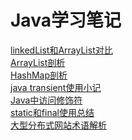 # Java学习笔记
<a href="https://github.com/longshengguoji/JDKSourceAnalyse/blob/master/linkedList%E5%92%8CArrayList%E5%AF%B9%E6%AF%94.md">linkedList和ArrayList对比</a><br/>
<a href="https://github.com/longshengguoji/JDKSourceAnalyse/blob/master/ArrayList%E5%89%96%E6%9E%90.md">ArrayList剖析</a><br/>
<a href="https://github.com/longshengguoji/JDKSourceAnalyse/blob/master/HashMap%E5%89%96%E6%9E%90.md">HashMap剖析</a><br/>
<a href="https://github.com/longshengguoji/JDKSourceAnalyse/blob/master/java%20transient%E4%BD%BF%E7%94%A8%E5%B0%8F%E8%AE%B0.md">java transient使用小记</a><br/>
<a href="https://github.com/longshengguoji/JDKSourceAnalyse/blob/master/%E8%AE%BF%E9%97%AE%E4%BF%AE%E9%A5%B0%E7%AC%A6.md">Java中访问修饰符</a><br/>
<a href="https://github.com/longshengguoji/JDKSourceAnalyse/blob/master/static%E5%92%8Cfinal%E4%BD%BF%E7%94%A8%E6%80%BB%E7%BB%93.md">static和final使用总结</a><br/>
<a href="https://github.com/longshengguoji/JDKSourceAnalyse/blob/master/%E5%A4%A7%E5%9E%8B%E5%88%86%E5%B8%83%E5%BC%8F%E7%BD%91%E7%AB%99%E6%9C%AF%E8%AF%AD%E8%A7%A3%E6%9E%90.md">大型分布式网站术语解析</a><br/>
